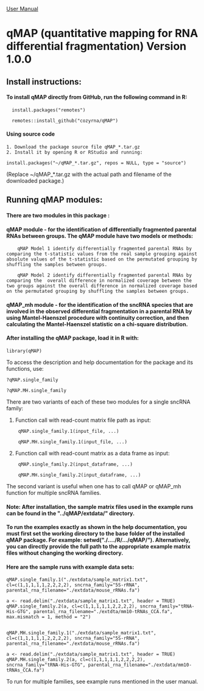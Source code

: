 
[User Manual](inst/docs/qMAP_v1.0.0_User_Manual.pdf)

# qMAP (quantitative mapping for RNA differential fragmentation) Version 1.0.0

## Install instructions:

#### To install qMAP directly from GitHub, run the following command in R:

      install.packages("remotes")

      remotes::install_github("cozyrna/qMAP")

#### Using source code

    1. Download the package source file qMAP_*.tar.gz
    2. Install it by opening R or RStudio and running:

    install.packages("~/qMAP_*.tar.gz", repos = NULL, type = "source")

(Replace ~/qMAP_*.tar.gz with the actual path and filename of the downloaded package.)

## Running qMAP modules:

#### There are two modules in this package : 

#### qMAP module - for the identification of differentially fragmented parental RNAs between groups. The qMAP module have two models or methods:
 	
 	    qMAP Model 1 identify differentially fragmented parental RNAs by comparing the t-statistic values from the real sample grouping against absolute values of the t-statistic based on the permutated grouping by shuffling the samples between groups.

	    qMAP Model 2 identify differentially fragmented parental RNAs by comparing the  overall difference in normalized coverage between the two groups against the overall difference in normalized coverage based on the permutated grouping by shuffling the samples between groups.

#### qMAP_mh module - for the identification of the sncRNA species that are involved in the observed differential fragmentation in a parental RNA by using Mantel-Haenszel procedure with continuity correction, and then calculating the Mantel-Haenszel statistic on a chi-square distribution.

#### After installing the qMAP package, load it in R with:

    library(qMAP)

To access the description and help documentation for the package and its functions, use:

    ?qMAP.single_family

    ?qMAP.MH.single_family


There are two variants of each of these two modules for a single sncRNA family:

1. Function call with read-count matrix file path as input:
   
      	qMAP.single_family.1(input_file, ...)
   
      	qMAP.MH.single_family.1(input_file, ...) 

2. Function call with read-count matrix as a data frame as input:      
 
      	qMAP.single_family.2(input_dataframe, ...)
   
      	qMAP.MH.single_family.2(input_dataframe, ...) 
                                                                      
The second variant is useful when one has to call qMAP or qMAP_mh function for multiple sncRNA families. 

#### Note: After installation, the sample matrix files used in the example runs can be found in the "../qMAP/extdata/" directory. 
#### To run the examples exactly as shown in the help documentation, you must first set the working directory to the base folder of the installed qMAP package. For example: setwd("./..../R/.../qMAP/"). Alternatively, you can directly provide the full path to the appropriate example matrix files without changing the working directory.

#### Here are the sample runs with example data sets:

    qMAP.single_family.1("./extdata/sample_matrix1.txt", cl=c(1,1,1,1,1,2,2,2,2), sncrna_family="5S-rRNA", parental_rna_filename="./extdata/mouse_rRNAs.fa")

    a <- read.delim("./extdata/sample_matrix1.txt", header = TRUE)
    qMAP.single_family.2(a, cl=c(1,1,1,1,1,2,2,2,2), sncrna_family="tRNA-His-GTG", parental_rna_filename="./extdta/mm10-tRNAs_CCA.fa", max.mismatch = 1, method = "2")


    qMAP.MH.single_family.1("./extdata/sample_matrix1.txt", cl=c(1,1,1,1,1,2,2,2,2), sncrna_family="5S-rRNA", parental_rna_filename="./extdata/mouse_rRNAs.fa")

    a <- read.delim("./extdata/sample_matrix1.txt", header = TRUE)
    qMAP.MH.single_family.2(a, cl=c(1,1,1,1,1,2,2,2,2), sncrna_family="tRNA-His-GTG", parental_rna_filename="./extdata/mm10-tRNAs_CCA.fa")

To run for multiple families, see example runs mentioned in the user manual.

